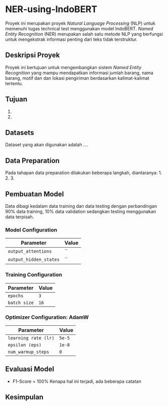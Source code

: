# NER-using-IndoBERT

Proyek ini merupakan proyek *Natural Language Processing* (NLP) untuk memenuhi tugas technical test menggunakan model IndoBERT. *Named Entity Recognition* (NER) merupakan salah satu metode NLP yang berfungsi untuk mengekstrak informasi penting dari teks tidak terstruktur.

## Deskripsi Proyek
Proyek ini bertujuan untuk mengembangkan sistem *Named Entity Recognition* yang mampu mendapatkan informasi jumlah barang, nama barang, motif dan dan lokasi pengiriman berdasarkan kalimat-kalimat tertentu.

## Tujuan
1. 
2. 

## Datasets
Dataset yang akan digunakan adalah ....

## Data Preparation
Pada tahapan data preparation dilakukan beberapa langkah, diantaranya:
1. 
2. 
3. 
   
## Pembuatan Model
Data dibagi kedalam data training dan data testing dengan perbandingan 90% data training, 10% data validation sedangkan testing menggunakan data terpisah.

### Model Configuration

| Parameter                          | Value        |
|------------------------------------|--------------|
| `output_attentions`                | ``      |
| `output_hidden_states`             | ``      |

### Training Configuration

| Parameter             | Value      |
|-----------------------|------------|
| `epochs`              | `3`        |
| `batch size`          | `16`        |

### Optimizer Configuration: AdamW

| Parameter             | Value                  |
|-----------------------|------------------------|
| `learning rate (lr)`  | `5e-5`                 |
| `epsilon (eps)`       | `1e-8`                 |
| `num_warmup_steps`    | `0`                    |

## Evaluasi Model
* F1-Score = 100%
  Kenapa hal ini terjadi, ada beberapa catatan

## Kesimpulan
